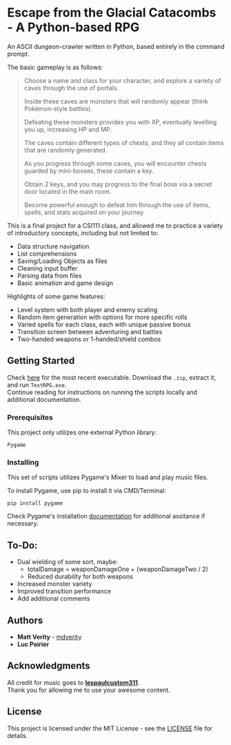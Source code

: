 ﻿# Escape from the Glacial Catacombs - A Python-based RPG

An ASCII dungeon-crawler written in Python, based entirely in the command prompt.

The basic gameplay is as follows:
>Choose a name and class for your character, and explore a variety of caves through the use of portals.
>
>Inside these caves are monsters that will randomly appear (think Pokémon-style battles).
>
>Defeating these monsters provides you with XP, eventually levelling you up, increasing HP and MP.
>
>The caves contain different types of chests, and they all contain items that are randomly generated.
>
>As you progress through some caves, you will encounter chests guarded by mini-bosses, these contain a key.
>
>Obtain 2 keys, and you may progress to the final boss via a secret door located in the main room.
>
>Become powerful enough to defeat him through the use of items, spells, and stats acquired on your journey.  


This is a final project for a CSI111 class, and allowed me to practice a variety of introductory concepts, including but not limited to:
* Data structure navigation
* List comprehensions
* Saving/Loading Objects as files
* Cleaning input buffer
* Parsing data from files
* Basic animation and game design

Highlights of some game features:
* Level system with both player and enemy scaling
* Random item generation with options for more specific rolls
* Varied spells for each class, each with unique passive bonus
* Transition screen between adventuring and battles
* Two-handed weapons or 1-handed/shield combos


## Getting Started

Check [here](https://github.com/mdverity/TextRPG/releases/tag/v1.0.0) for the most recent executable. Download the `.zip`, extract it, and run `TextRPG.exe`.  
Continue reading for instructions on running the scripts locally and additional documentation.


### Prerequisites

This project only utilizes one external Python library:

```
Pygame
```


### Installing

This set of scripts utilizes Pygame's Mixer to load and play music files.

To install Pygame, use pip to install it via CMD/Terminal:

```
pip install pygame
```

Check Pygame's installation [documentation](https://www.pygame.org/wiki/GettingStarted) for additional assitance if necessary.


## To-Do:

* Dual wielding of some sort, maybe:
  * totalDamage = weaponDamageOne + (weaponDamageTwo / 2)
  * Reduced durability for both weapons
* Increased monster variety
* Improved transition performance
* Add additional comments


## Authors

* **Matt Verity** - [mdverity](https://github.com/mdverity)
* **Luc Poirier**


## Acknowledgments

All credit for music goes to [**lespaulcustom311**](https://www.youtube.com/user/lespaulcustom311).  
Thank you for allowing me to use your awesome content.


## License

This project is licensed under the MIT License - see the [LICENSE](LICENSE) file for details.
